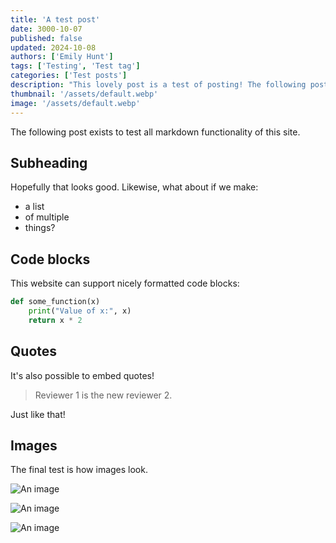 ```yaml
---
title: 'A test post'
date: 3000-10-07
published: false
updated: 2024-10-08
authors: ['Emily Hunt']
tags: ['Testing', 'Test tag']
categories: ['Test posts']
description: "This lovely post is a test of posting! The following post exists to test all markdown functionality of this site. Hopefully that looks good."
thumbnail: '/assets/default.webp'
image: '/assets/default.webp'
---
```


The following post exists to test all markdown functionality of this site.

## Subheading

Hopefully that looks good. Likewise, what about if we make:

* a list
* of multiple
* things?

## Code blocks

This website can support nicely formatted code blocks:

```python
def some_function(x)
    print("Value of x:", x)
    return x * 2
```

## Quotes

It's also possible to embed quotes!

> Reviewer 1 is the new reviewer 2.

Just like that!

## Images

The final test is how images look.

![An image](/assets/default.webp)

![An image](/assets/default.webp)

![An image](/assets/emily.png)